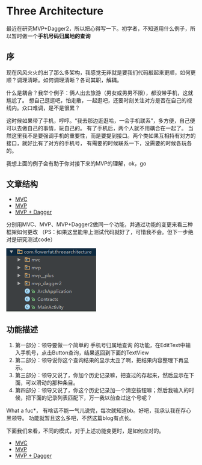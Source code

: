 # Three Architecture

最近在研究MVP+Dagger2，所以把心得写一下。初学者，不知道用什么例子，所以暂时做一个**手机号码归属地的查询**

## 序

现在风风火火的出了那么多架构，我感觉无非就是要我们代码敲起来更顺，如何更顺？调理清晰。如何调理清晰？各司其职，解耦。

什么是耦合？我举个例子：俩人出去旅游（男女或男男不限），都没带手机，这就尴尬了。
想自己逛逛吧，怕走散，一起逛吧，还要时刻关注对方是否在自己的视线内。众口难调，是不是很累？

这时候如果带了手机，哼哼。“我去那边逛逛哈，一会手机联系”，多方便，自己便可以去做自己的事情，玩自己的。
有了手机后，两个人就不用耦合在一起了。
当然这里我不是要强调手机的重要性，而是要提到接口。两个类如果互相持有对方的接口，就好比有了对方的手机号，
有需要的时候联系一下，没需要的时候各玩各的。

我想上面的例子会有助于你对接下来的MVP的理解，ok，go

## 文章结构

- [MVC](https://github.com/mBigFlower/ArchitectureLearning/blob/master/README_MVC.md)
- [MVP](https://github.com/mBigFlower/ArchitectureLearning/blob/master/README_MVP.md)
- [MVP + Dagger](#mvpdagger2)

分别用MVC、MVP、MVP+Dagger2做同一个功能，并通过功能的变更来看三种框架如何更改
（PS：如果这里能带上测试代码就好了，可惜我不会。但下一步绝对是研究测试code）

![包结构](https://raw.githubusercontent.com/mBigFlower/ArchitectureLearning/master/img/package.png)

## 功能描述

1. 第一部分：领导要做一个简单的 手机号归属地查询 的功能，在EditText中输入手机号，点击Button查询，结果返回到下面的TextView
2. 第二部分：领导说你这个查询结果的显示太丑了啊，把结果内容整理下再显示。
3. 第三部分：领导又说了，你加个历史记录嘛，把查过的存起来，然后显示在下面，可以滑动的那种条目。
4. 第四部分：领导又说了，你这个历史记录加一个清空按钮嘛；然后我输入的时候，把下面的记录列表匹配下，万一我以前查过这个号呢？

What a fuc*， 有啥话不能一气儿说完，每次就知道bb。好吧，我承认我在存心黑领导。
功能就暂且这么多吧，不然这篇blog有点长。

下面我们来看，不同的模式，对于上述功能变更时，是如何应对的。

- [MVC](https://github.com/mBigFlower/ArchitectureLearning/blob/master/README_MVC.md)
- [MVP](https://github.com/mBigFlower/ArchitectureLearning/blob/master/README_MVP.md)
- [MVP + Dagger](#mvpdagger2)

